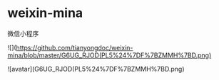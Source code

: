 # weixin-mina
微信小程序

![](https://github.com/tianyongdoc/weixin-mina/blob/master/G6UG_RJOD(PL5%24%7DF%7BZMMH%7BD.png)

![avatar](G6UG_RJOD(PL5%24%7DF%7BZMMH%7BD.png) 

